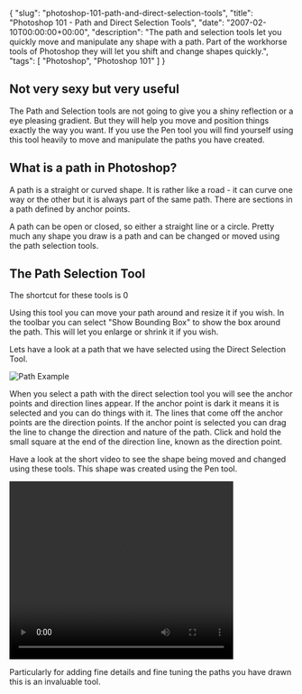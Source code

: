 {
  "slug": "photoshop-101-path-and-direct-selection-tools",
  "title": "Photoshop 101 - Path and Direct Selection Tools",
  "date": "2007-02-10T00:00:00+00:00",
  "description": "The path and selection tools let you quickly move and manipulate any shape with a path. Part of the workhorse tools of Photoshop they will let you shift and change shapes quickly.",
  "tags": [
    "Photoshop",
    "Photoshop 101"
  ]
}

## Not very sexy but very useful

The Path and Selection tools are not going to give you a shiny reflection or a eye pleasing gradient. But they will help you move and position things exactly the way you want. If you use the Pen tool you will find yourself using this tool heavily to move and manipulate the paths you have created.

## What is a path in Photoshop?

A path is a straight or curved shape. It is rather like a road - it can curve one way or the other but it is always part of the same path. There are sections in a path defined by anchor points.

A path can be open or closed, so either a straight line or a circle. Pretty much any shape you draw is a path and can be changed or moved using the path selection tools.

## The Path Selection Tool

The shortcut for these tools is 0

Using this tool you can move your path around and resize it if you wish. In the toolbar you can select "Show Bounding Box" to show the box around the path. This will let you enlarge or shrink it if you wish. 

Lets have a look at a path that we have selected using the Direct Selection Tool.

![Path Example][1] 

When you select a path with the direct selection tool you will see the anchor points and direction lines appear. If the anchor point is dark it means it is selected and you can do things with it. The lines that come off the anchor points are the direction points. If the anchor point is selected you can drag the line to change the direction and nature of the path. Click and hold the small square at the end of the direction line, known as the direction point.

Have a look at the short video to see the shape being moved and changed using these tools. This shape was created using the Pen tool.

<video width="397" height="316" controls="true">
  <source src="/movies/mp4/path_selection.mp4" type='video/mp4; codecs="avc1.42E01E, mp4a.40.2"' />
  <source src="/movies/ogv/path_selection.ogv" type='video/ogg; codecs="theora, vorbis"' />
  To view this video you need the latest version of <a href="http://www.apple.com/safari/">Safari</a>, <a href="http://www.mozilla.com/firefox/">Firefox</a> or <a href="http://www.google.com/chrome">Chrome</a>. Alterantively download the videos and watch them offline. <a href="/movies/mp4/path_selection.mp4">Windows / Mac (mp4)</a>, <a href="/movies/mp4/path_selection.mp4">Linux (ogv)</a>
</video>

Particularly for adding fine details and fine tuning the paths you have drawn this is an invaluable tool.

 [1]: /images/articles/path_example.png 

